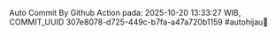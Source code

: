 Auto Commit By Github Action pada: 2025-10-20 13:33:27 WIB, COMMIT_UUID 307e8078-d725-449c-b7fa-a47a720b1159 #autohijau🗿

